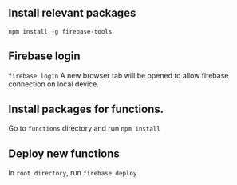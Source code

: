 ## Install relevant packages
`npm install -g firebase-tools`

## Firebase login
`firebase login`
A new browser tab will be opened to allow firebase connection on local device.

## Install packages for functions.
Go to `functions` directory and run `npm install`

## Deploy new functions
In `root directory`, run
`firebase deploy`

